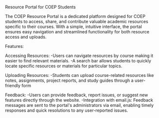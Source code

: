 Resource Portal for COEP Students

The COEP Resource Portal is a dedicated platform designed for COEP students to access, share, and contribute valuable academic resources specific to their courses. With a simple, intuitive interface, the portal ensures easy navigation and streamlined functionality for both resource access and uploads.

Features:

Accessing Resources:
-Users can navigate resources by course making it easier to find relevant materials.
-A search bar allows students to quickly locate specific resources or materials for particular topics.

Uploading Resources:
-Students can upload course-related resources like notes, assignments, project reports, and study guides through a user-friendly form

Feedback:
-Users can provide feedback, report issues, or suggest new features directly through the website.
-Integration with email.js: Feedback messages are sent to the portal's administrators via email, enabling timely responses and quick resolutions to any user-reported issues.
